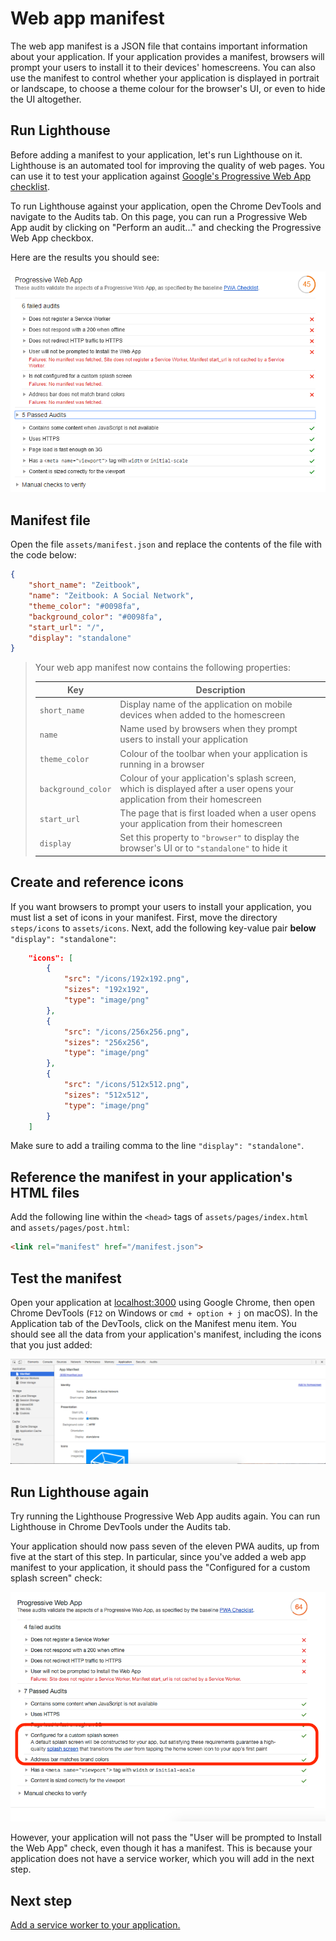 # Web app manifest

The web app manifest is a JSON file that contains important information about your application. If your application provides a manifest, browsers will prompt your users to install it to their devices' homescreens. You can also use the manifest to control whether your application is displayed in portrait or landscape, to choose a theme colour for the browser's UI, or even to hide the UI altogether.

## Run Lighthouse

Before adding a manifest to your application, let's run Lighthouse on it. Lighthouse is an automated tool for improving the quality of web pages. You can use it to test your application against [Google's Progressive Web App checklist](https://developers.google.com/web/progressive-web-apps/checklist).

To run Lighthouse against your application, open the Chrome DevTools and navigate to the Audits tab. On this page, you can run a Progressive Web App audit by clicking on "Perform an audit..." and checking the Progressive Web App checkbox.

Here are the results you should see:

![](./screenshots/01-web-app-manifest/03-lighthouse-results-start.png)

## Manifest file

Open the file `assets/manifest.json` and replace the contents of the file with the code below:

```json
{
    "short_name": "Zeitbook",
    "name": "Zeitbook: A Social Network",
    "theme_color": "#0098fa",
    "background_color": "#0098fa",
    "start_url": "/",
    "display": "standalone"
}
```

> Your web app manifest now contains the following properties:
>
> | Key | Description |
> |-|-|
> | `short_name` | Display name of the application on mobile devices when added to the homescreen |
> | `name` | Name used by browsers when they prompt users to install your application |
> | `theme_color` | Colour of the toolbar when your application is running in a browser |
> | `background_color` | Colour of your application's splash screen, which is displayed after a user opens your application from their homescreen |
> | `start_url` | The page that is first loaded when a user opens your application from their homescreen |
> | `display` | Set this property to `"browser"` to display the browser's UI or to `"standalone"` to hide it |

## Create and reference icons

If you want browsers to prompt your users to install your application, you must list a set of icons in your manifest. First, move the directory `steps/icons` to `assets/icons`. Next, add the following key-value pair **below** `"display": "standalone"`:

```json
    "icons": [
        {
            "src": "/icons/192x192.png",
            "sizes": "192x192",
            "type": "image/png"
        },
        {
            "src": "/icons/256x256.png",
            "sizes": "256x256",
            "type": "image/png"
        },
        {
            "src": "/icons/512x512.png",
            "sizes": "512x512",
            "type": "image/png"
        }
    ]
```

Make sure to add a trailing comma to the line `"display": "standalone"`.

## Reference the manifest in your application's HTML files

Add the following line within the `<head>` tags of `assets/pages/index.html` and `assets/pages/post.html`:

```html
<link rel="manifest" href="/manifest.json">
```

## Test the manifest

Open your application at [localhost:3000](localhost:3000) using Google Chrome, then open Chrome DevTools (`F12` on Windows or `cmd + option + j` on macOS). In the Application tab of the DevTools, click on the Manifest menu item. You should see all the data from your application's manifest, including the icons that you just added:

![](screenshots/01-web-app-manifest/01-manifest.png)

## Run Lighthouse again

Try running the Lighthouse Progressive Web App audits again. You can run Lighthouse in Chrome DevTools under the Audits tab.

Your application should now pass seven of the eleven PWA audits, up from five at the start of this step. In particular, since you've added a web app manifest to your application, it should pass the "Configured for a custom splash screen" check:

![](screenshots/01-web-app-manifest/02-lighthouse-results.png)

However, your application will not pass the "User will be prompted to Install the Web App" check, even though it has a manifest. This is because your application does not have a service worker, which you will add in the next step.

## Next step

[Add a service worker to your application.](./02-service-worker.md)
